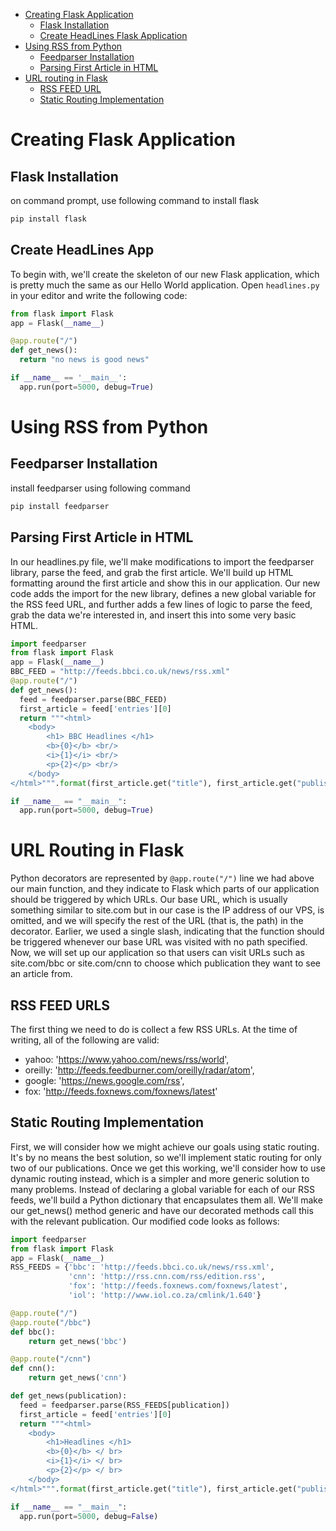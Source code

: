 - [Creating Flask Application](#Creating-Flask-Application)
  * [Flask Installation](#Flask-Installation)
  * [Create HeadLines Flask Application](#Create-HeadLines-App)
- [Using RSS from Python](#Using-RSS-From-Python)    
  * [Feedparser Installation](#Feedparser-Installation)
  * [Parsing First Article in HTML](#Parsing-First-Article-in-HTML)
- [URL routing in Flask](#URL-Routing-in-Flask)
  * [RSS FEED URL](#RSS-FEED-URL)
  * [Static Routing Implementation](#Static-Routing-Implementation)
    
# Creating Flask Application
## Flask Installation
on command prompt, use following command to install flask

```python
pip install flask
```

## Create HeadLines App
To begin with, we'll create the skeleton of our new Flask application, which is pretty much the same as our Hello World application. Open `headlines.py` in your editor and write the following code:
```python
from flask import Flask
app = Flask(__name__)

@app.route("/")
def get_news():
  return "no news is good news"

if __name__ == '__main__':
  app.run(port=5000, debug=True)
```


# Using RSS from Python
## Feedparser Installation
install feedparser using following command
```python
pip install feedparser
```

## Parsing First Article in HTML
In our headlines.py file, we'll make modifications to import the feedparser library, parse the feed, and grab the first article. We'll build up HTML formatting around the first article and show this in our application.
Our new code adds the import for the new library, defines a new global variable for the RSS feed URL, and further adds a few lines of logic to parse the feed, grab the data we're interested in, and insert this into some very basic HTML.

```python
import feedparser
from flask import Flask
app = Flask(__name__)
BBC_FEED = "http://feeds.bbci.co.uk/news/rss.xml"
@app.route("/")
def get_news():
  feed = feedparser.parse(BBC_FEED)
  first_article = feed['entries'][0]
  return """<html>
    <body>
        <h1> BBC Headlines </h1>
        <b>{0}</b> <br/>
        <i>{1}</i> <br/>
        <p>{2}</p> <br/>
    </body>
</html>""".format(first_article.get("title"), first_article.get("published"), first_article.get("summary"))

if __name__ == "__main__":
  app.run(port=5000, debug=True)

```

# URL Routing in Flask
Python decorators are represented by `@app.route("/")` line we had above our main function, and they indicate to Flask which parts of our application should be triggered by which URLs. Our base URL, which is usually something similar to site.com but in our case is the IP address of our VPS, is omitted, and we will specify the rest of the URL (that is, the path) in the decorator. Earlier, we used a single slash, indicating that the function should be triggered whenever our base URL was visited with no path specified. Now, we will set up our application so that users can visit URLs such as site.com/bbc or site.com/cnn to choose which publication they want to see an article from.

## RSS FEED URLS
The first thing we need to do is collect a few RSS URLs. At the time of writing, all of the following are valid:
- yahoo: 'https://www.yahoo.com/news/rss/world',
- oreilly: 'http://feeds.feedburner.com/oreilly/radar/atom',
- google: 'https://news.google.com/rss',
- fox: 'http://feeds.foxnews.com/foxnews/latest'

## Static Routing Implementation
First, we will consider how we might achieve our goals using static routing. It's by no means the best solution, so we'll implement static routing for only two of our publications. Once we get this working, we'll consider how to use dynamic routing instead, which is a simpler and more generic solution to many problems.
Instead of declaring a global variable for each of our RSS feeds, we'll build a Python dictionary that encapsulates them all. We'll make our get_news() method generic and have our decorated methods call this with the relevant publication. Our modified code looks as follows:

```python
import feedparser
from flask import Flask
app = Flask(__name__)
RSS_FEEDS = {'bbc': 'http://feeds.bbci.co.uk/news/rss.xml',
             'cnn': 'http://rss.cnn.com/rss/edition.rss',
             'fox': 'http://feeds.foxnews.com/foxnews/latest',
             'iol': 'http://www.iol.co.za/cmlink/1.640'}

@app.route("/")
@app.route("/bbc")
def bbc():
    return get_news('bbc')

@app.route("/cnn")
def cnn():
    return get_news('cnn')

def get_news(publication):
  feed = feedparser.parse(RSS_FEEDS[publication])
  first_article = feed['entries'][0]
  return """<html>
    <body>
        <h1>Headlines </h1>
        <b>{0}</b> </ br>
        <i>{1}</i> </ br>
        <p>{2}</p> </ br>
    </body>
</html>""".format(first_article.get("title"), first_article.get("published"), first_article.get("summary"))

if __name__ == "__main__":
  app.run(port=5000, debug=False)
```
